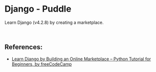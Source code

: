 # Django - Puddle

Learn Django (v4.2.8) by creating a marketplace.

<br>

## References:

- [Learn Django by Building an Online Marketplace – Python Tutorial for Beginners, by freeCodeCamp](https://youtu.be/ZxMB6Njs3ck)
